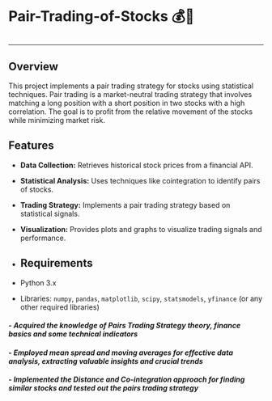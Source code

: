 # **Pair-Trading-of-Stocks 💰🤑**  <hr>

## Overview

This project implements a pair trading strategy for stocks using statistical techniques. Pair trading is a market-neutral trading strategy that involves matching a long position with a short position in two stocks with a high correlation. The goal is to profit from the relative movement of the stocks while minimizing market risk.

## Features

- **Data Collection:** Retrieves historical stock prices from a financial API.
- **Statistical Analysis:** Uses techniques like cointegration to identify pairs of stocks.
- **Trading Strategy:** Implements a pair trading strategy based on statistical signals.
- **Visualization:** Provides plots and graphs to visualize trading signals and performance.

- ## Requirements

- Python 3.x
- Libraries: `numpy`, `pandas`, `matplotlib`, `scipy`, `statsmodels`, `yfinance` (or any other required libraries)


#### - *Acquired the knowledge of Pairs Trading Strategy theory, finance basics and some technical indicators*
#### - *Employed mean spread and moving averages for effective data analysis, extracting valuable insights and crucial trends*
#### - *Implemented the Distance and Co-integration approach for finding similar stocks and tested out the pairs trading strategy*


